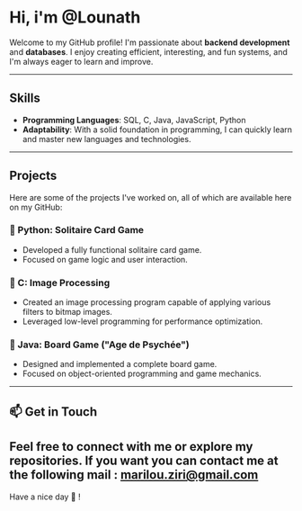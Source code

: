 # Hi, i'm @Lounath

Welcome to my GitHub profile! I'm passionate about **backend development** and **databases**. I enjoy creating efficient, interesting, and fun systems, and I'm always eager to learn and improve.

---

##  Skills
- **Programming Languages**: SQL, C, Java, JavaScript, Python
- **Adaptability**: With a solid foundation in programming, I can quickly learn and master new languages and technologies.

---

## Projects
Here are some of the projects I've worked on, all of which are available here on my GitHub:

### 🔹 Python: Solitaire Card Game
- Developed a fully functional solitaire card game.
- Focused on game logic and user interaction.

### 🔹 C: Image Processing
- Created an image processing program capable of applying various filters to bitmap images.
- Leveraged low-level programming for performance optimization.

### 🔹 Java: Board Game ("Age de Psychée")
- Designed and implemented a complete board game.
- Focused on object-oriented programming and game mechanics.

---

## 📫 Get in Touch
Feel free to connect with me or explore my repositories. If you want you can contact me at the following mail : marilou.ziri@gmail.com
---

Have a nice day 🚀 !


